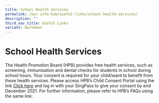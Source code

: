 ```yaml
---
title: School Health Services
permalink: /our-info-hub/useful-links/school-health-services/
description: ""
third_nav_title: Useful Links
variant: markdown
---
```

# School Health Services

The Health Promotion Board (HPB) provides free health services, such as screening, immunisation and dental checks for students in school during school hours. Your consent is required for your child/ward to benefit from these health services. Please access HPB’s Child Consent Portal using the link [Click here](https://consent.hpb.gov.sg/) and log in with your SingPass to give your consent by end December 2021. For further information, please refer to HPB’s FAQs using the same link.